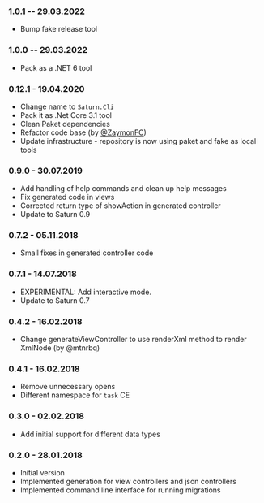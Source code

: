 ### 1.0.1 -- 29.03.2022

* Bump fake release tool

### 1.0.0 -- 29.03.2022

* Pack as a .NET 6 tool

### 0.12.1 - 19.04.2020
* Change name to `Saturn.Cli`
* Pack it as .Net Core 3.1 tool
* Clean Paket dependencies
* Refactor code base (by [@ZaymonFC](https://github.com/ZaymonFC))
* Update infrastructure - repository is now using paket and fake as local tools

### 0.9.0 - 30.07.2019
* Add handling of help commands and clean up help messages
* Fix generated code in views
* Corrected return type of showAction in generated controller
* Update to Saturn 0.9

### 0.7.2 - 05.11.2018
* Small fixes in generated controller code

### 0.7.1 - 14.07.2018
* EXPERIMENTAL: Add interactive mode.
* Update to Saturn 0.7

### 0.4.2 - 16.02.2018
* Change generateViewController to use renderXml method to render XmlNode (by @mtnrbq)

### 0.4.1 - 16.02.2018
* Remove unnecessary opens
* Different namespace for `task` CE

### 0.3.0 - 02.02.2018
* Add initial support for different data types

### 0.2.0 - 28.01.2018

* Initial version
* Implemented generation for view controllers and json controllers
* Implemented command line interface for running migrations